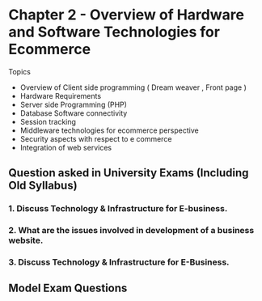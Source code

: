 # Chapter 2 - Overview of Hardware and Software Technologies for Ecommerce

Topics

+ Overview of Client side programming ( Dream weaver , Front page )
+ Hardware Requirements
+ Server side Programming (PHP)
+ Database Software connectivity
+ Session tracking
+ Middleware technologies for ecommerce perspective
+ Security aspects with respect to e commerce
+ Integration of web services

## Question asked in University Exams (Including Old Syllabus)

### 1. Discuss Technology & Infrastructure for E-business.

### 2. What are the issues involved in development of a business website.

### 3. Discuss Technology & Infrastructure for E-Business.

## Model Exam Questions
